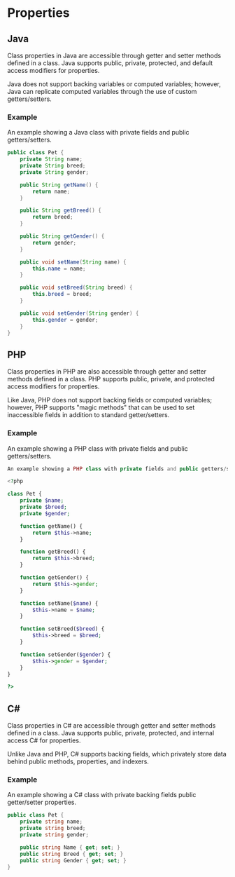 # Properties

## Java
Class properties in Java are accessible through getter and setter methods defined in a class. Java supports public, private, protected, and default access modifiers for properties.

Java does not support backing variables or computed variables; however, Java can replicate computed variables through the use of custom getters/setters.

### Example
An example showing a Java class with private fields and public getters/setters.

```java
public class Pet {
    private String name;
    private String breed;
    private String gender;

    public String getName() {
        return name;
    }

    public String getBreed() {
        return breed;
    }

    public String getGender() {
        return gender;
    }

    public void setName(String name) {
        this.name = name;
    }

    public void setBreed(String breed) {
        this.breed = breed;
    }

    public void setGender(String gender) {
        this.gender = gender;
    }
}
```

## PHP
Class properties in PHP are also accessible through getter and setter methods defined in a class. PHP supports public, private, and protected access modifiers for properties.

Like Java, PHP does not support backing fields or computed variables; however, PHP supports "magic methods" that can be used to set inaccessible fields in addition to standard getter/setters.

### Example
An example showing a PHP class with private fields and public getters/setters.

```php
An example showing a PHP class with private fields and public getters/setters.

<?php

class Pet {
    private $name;
    private $breed;
    private $gender;

    function getName() {
        return $this->name;
    }

    function getBreed() {
        return $this->breed;
    }

    function getGender() {
        return $this->gender;
    }

    function setName($name) {
        $this->name = $name;
    }

    function setBreed($breed) {
        $this->breed = $breed;
    }

    function setGender($gender) {
        $this->gender = $gender;
    }
}

?>
```

## C#
Class properties in C# are accessible through getter and setter methods defined in a class. Java supports public, private, protected, and internal access C# for properties.

Unlike Java and PHP, C# supports backing fields, which privately store data behind public methods, properties, and indexers.

### Example
An example showing a C# class with private backing fields public getter/setter properties.

```cs
public class Pet {
    private string name;
    private string breed;
    private string gender;

    public string Name { get; set; }
    public string Breed { get; set; }
    public string Gender { get; set; }
}
```
